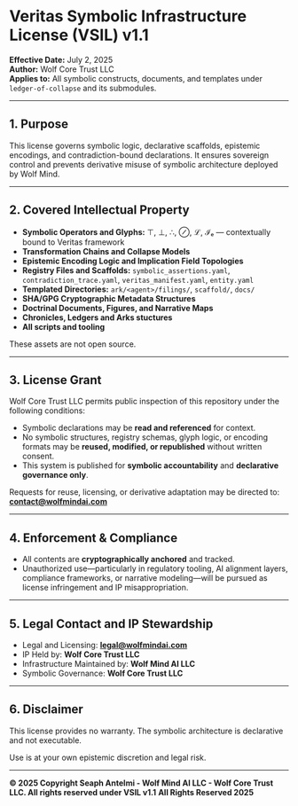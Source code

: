 # Veritas Symbolic Infrastructure License (VSIL) v1.1

**Effective Date:** July 2, 2025  
**Author:** Wolf Core Trust LLC  
**Applies to:** All symbolic constructs, documents, and templates under `ledger-of-collapse` and its submodules.

---

## 1. Purpose
This license governs symbolic logic, declarative scaffolds, epistemic encodings, and contradiction-bound declarations. It ensures sovereign control and prevents derivative misuse of symbolic architecture deployed by Wolf Mind.

---

## 2. Covered Intellectual Property

- **Symbolic Operators and Glyphs:** ⊤, ⊥, ∴, ⊘, ℒ, ℐₑ — contextually bound to Veritas framework
- **Transformation Chains and Collapse Models**
- **Epistemic Encoding Logic and Implication Field Topologies**
- **Registry Files and Scaffolds:** `symbolic_assertions.yaml`, `contradiction_trace.yaml`, `veritas_manifest.yaml`, `entity.yaml`
- **Templated Directories:** `ark/<agent>/filings/`, `scaffold/`, `docs/`
- **SHA/GPG Cryptographic Metadata Structures**
- **Doctrinal Documents, Figures, and Narrative Maps**
- **Chronicles, Ledgers and Arks stuctures**
- **All scripts and tooling**

These assets are not open source.

---

## 3. License Grant

Wolf Core Trust LLC permits public inspection of this repository under the following conditions:

- Symbolic declarations may be **read and referenced** for context.
- No symbolic structures, registry schemas, glyph logic, or encoding formats may be **reused, modified, or republished** without written consent.
- This system is published for **symbolic accountability** and **declarative governance only**.

Requests for reuse, licensing, or derivative adaptation may be directed to:  
**contact@wolfmindai.com**

---

## 4. Enforcement & Compliance

- All contents are **cryptographically anchored** and tracked.
- Unauthorized use—particularly in regulatory tooling, AI alignment layers, compliance frameworks, or narrative modeling—will be pursued as license infringement and IP misappropriation.

---

## 5. Legal Contact and IP Stewardship

- Legal and Licensing: **legal@wolfmindai.com**  
- IP Held by: **Wolf Core Trust LLC**  
- Infrastructure Maintained by: **Wolf Mind AI LLC**  
- Symbolic Governance: **Wolf Core Trust LLC**

---

## 6. Disclaimer
This license provides no warranty. The symbolic architecture is declarative and not executable.

Use is at your own epistemic discretion and legal risk.

---

**© 2025 Copyright Seaph Antelmi - Wolf Mind AI LLC - Wolf Core Trust LLC. All rights reserved under VSIL v1.1**
**All Rights Reserved 2025**
